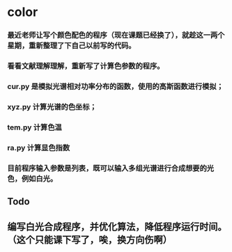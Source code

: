 # color

### 最近老师让写个颜色配色的程序（现在课题已经换了），就趁这一两个星期，重新整理了下自己以前写的代码。
### 看看文献理解理解，重新写了计算色参数的程序。

### cur.py 是模拟光谱相对功率分布的函数，使用的高斯函数进行模拟；
### xyz.py 计算光谱的色坐标；
### tem.py 计算色温
### ra.py 计算显色指数

### 目前程序输入参数是列表，既可以输入多组光谱进行合成想要的光色，例如白光。

## Todo
## 编写白光合成程序，并优化算法，降低程序运行时间。（这个只能课下写了，唉，换方向伤啊）
